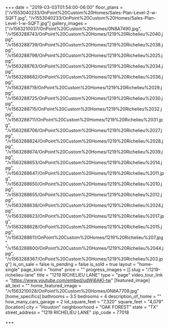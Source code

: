 +++
date = "2019-03-03T01:54:00-06:00"
floor_plans = ["/v1553040233/OnPoint%20Custom%20Homes/Sales-Plan-Level-2-w-SQFT.jpg", "/v1553040233/OnPoint%20Custom%20Homes/Sales-Plan-Level-1-w-SQFT.jpg"]
gallery_images = ["/v1563210037/OnPoint%20Custom%20Homes/0N8A7490.jpg", "/v1563288743/OnPoint%20Custom%20Homes/1219%20Richelieu%2040.jpg", "/v1563288739/OnPoint%20Custom%20Homes/1219%20Richelieu%2038.jpg", "/v1563288798/OnPoint%20Custom%20Homes/1219%20Richelieu%2025.jpg", "/v1563288763/OnPoint%20Custom%20Homes/1219%20Richelieu%2034.jpg", "/v1563288682/OnPoint%20Custom%20Homes/1219%20Richelieu%2036.jpg", "/v1563288719/OnPoint%20Custom%20Homes/1219%20Richelieu%2029.jpg", "/v1563288725/OnPoint%20Custom%20Homes/1219%20Richelieu%2030.jpg", "/v1563288715/OnPoint%20Custom%20Homes/1219%20Richelieu%2032.jpg", "/v1563288711/OnPoint%20Custom%20Homes/1219%20Richelieu%2031.jpg", "/v1563288706/OnPoint%20Custom%20Homes/1219%20Richelieu%2027.jpg", "/v1563288824/OnPoint%20Custom%20Homes/1219%20Richelieu%2028.jpg", "/v1563288674/OnPoint%20Custom%20Homes/1219%20Richelieu%2039.jpg", "/v1563288653/OnPoint%20Custom%20Homes/1219%20Richelieu%2014.jpg", "/v1563288647/OnPoint%20Custom%20Homes/1219%20Richelieu%2011.jpg", "/v1563288650/OnPoint%20Custom%20Homes/1219%20Richelieu%2010.jpg", "/v1563288655/OnPoint%20Custom%20Homes/1219%20Richelieu%2012.jpg", "/v1563288638/OnPoint%20Custom%20Homes/1219%20Richelieu%2024.jpg", "/v1563288623/OnPoint%20Custom%20Homes/1219%20Richelieu%2017.jpg", "/v1563288628/OnPoint%20Custom%20Homes/1219%20Richelieu%2015.jpg", "/v1563288611/OnPoint%20Custom%20Homes/1219%20Richelieu%207.jpg", "/v1563288600/OnPoint%20Custom%20Homes/1219%20Richelieu%2044.jpg", "/v1563288367/OnPoint%20Custom%20Homes/1219%20Richelieu%203.jpg"]
is_on_sale = false
is_pending = false
is_sold = true
layout = "home-single"
page_kind = "home"
price = ""
progress_images = []
slug = "/1219-richelieu-lane"
title = "1219 RICHELIEU LANE"
type = "page"
video_tour_link = "https://www.youtube.com/embed/udWj6AKI-tw"
[featured_image]
alt_text = ""
home_featured_image = "/v1563210028/OnPoint%20Custom%20Homes/0N8A7709.jpg"
[home_specifics]
bathrooms = 3.5
bedrooms = 4
description_of_home = ""
how_many_cars_garage = 2
lot_square_feet = "7,320"
square_feet = "4,079"
[location]
city = "Houston"
neighboorhood = "OAK FOREST"
state = "TX"
street_address = "1219 RICHELIEU LANE"
zip_code = 77018

+++
